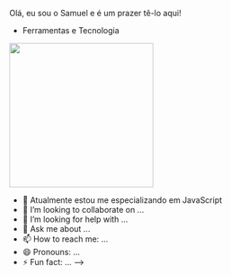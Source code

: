 Olá, eu sou o Samuel e é um prazer tê-lo aqui!

- Ferramentas e Tecnologia 
<img height:="256px" width="256px" src="https://cdn.jsdelivr.net/gh/devicons/devicon/icons/javascript/javascript-original.svg"/>


- 🌱 Atualmente estou me especializando em JavaScript
- 👯 I’m looking to collaborate on ...
- 🤔 I’m looking for help with ...
- 💬 Ask me about ...
- 📫 How to reach me: ...
- 😄 Pronouns: ...
- ⚡ Fun fact: ...
-->
